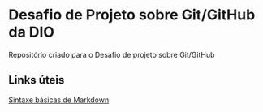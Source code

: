 # Desafio de Projeto sobre Git/GitHub da DIO
Repositório criado para o Desafio de projeto sobre Git/GitHub

## Links úteis
[Sintaxe básicas de Markdown](https://www.markdownguide.org/basic-syntax/)
